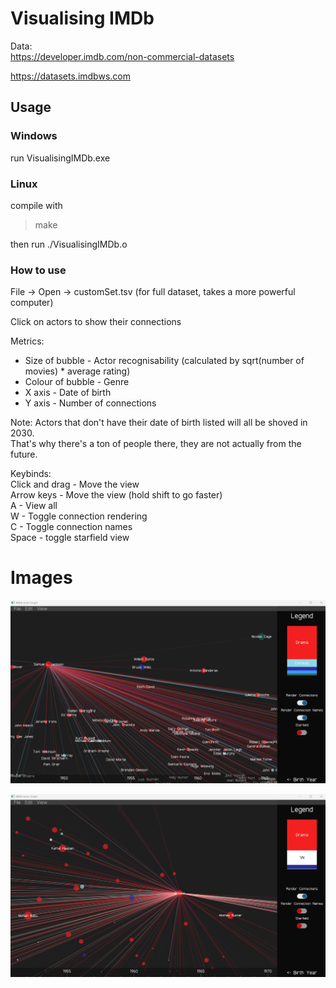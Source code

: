 # Visualising IMDb

Data:\
https://developer.imdb.com/non-commercial-datasets

https://datasets.imdbws.com

## Usage
### Windows
run VisualisingIMDb.exe

### Linux
compile with

> make

then run ./VisualisingIMDb.o

### How to use
File -> Open -> customSet.tsv (for full dataset, takes a more powerful computer)

Click on actors to show their connections

Metrics:
- Size of bubble - Actor recognisability (calculated by sqrt(number of movies) * average rating)
- Colour of bubble - Genre
- X axis - Date of birth
- Y axis - Number of connections

Note: Actors that don't have their date of birth listed will all be shoved in 2030.\
That's why there's a ton of people there, they are not actually from the future.

Keybinds:\
Click and drag - Move the view\
Arrow keys - Move the view (hold shift to go faster)\
A - View all\
W - Toggle connection rendering\
C - Toggle connection names\
Space - toggle starfield view

# Images

![SamuelLJackson](images/SamuelLJackson.png)

![Sridevi](images/Sridevi.png)